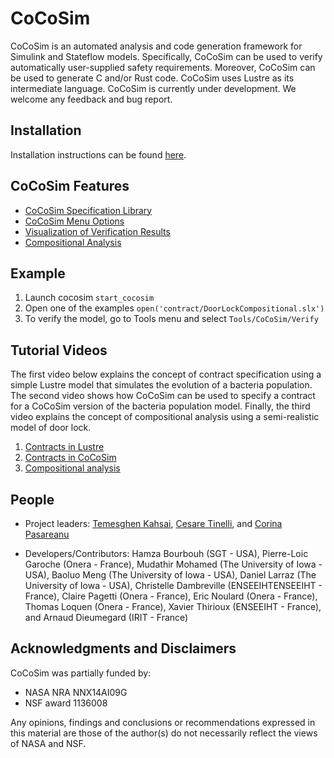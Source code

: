 
# CoCoSim

CoCoSim is an automated analysis and code generation framework for
Simulink and Stateflow models. Specifically, CoCoSim can be used to
verify automatically user-supplied safety requirements. Moreover,
CoCoSim can be used to generate C and/or Rust code. CoCoSim uses
Lustre as its intermediate language. CoCoSim is currently under
development. We welcome any feedback and bug report.

## Installation

Installation instructions can be found [here](https://github.com/coco-team/cocoSim2/blob/master/doc/installation.md).

## CoCoSim Features

+ [CoCoSim Specification Library](https://github.com/coco-team/cocoSim2/blob/master/doc/specificationLibrary.md)
+ [CoCoSim Menu Options](https://github.com/coco-team/cocoSim2/blob/master/doc/menu.md)
+ [Visualization of Verification Results](https://github.com/coco-team/cocoSim2/blob/master/doc/verificationVisualization.md)
+ [Compositional Analysis](https://github.com/coco-team/cocoSim2/blob/master/doc/compositionalAnalysis.md)

## Example

1. Launch cocosim `start_cocosim`
2. Open one of the examples ```open('contract/DoorLockCompositional.slx')```
3. To verify the model, go to Tools menu and select ```Tools/CoCoSim/Verify```

## Tutorial Videos

The first video below explains the concept of contract specification using a simple Lustre model that simulates the evolution of a bacteria population. The second video shows how CoCoSim can be used to specify a contract for a CoCoSim version of the bacteria population model. Finally, the third video explains the concept of compositional analysis using a semi-realistic model of door lock.

1. [Contracts in Lustre](http://milner.cs.uiowa.edu/cocosim/1_contracts_kind2.mp4)
2. [Contracts in CoCoSim](http://milner.cs.uiowa.edu/cocosim/2_contracts_simulink.mp4)
3. [Compositional analysis](http://milner.cs.uiowa.edu/cocosim/3_compositional_analysis.mp4)

## People

* Project leaders: [Temesghen Kahsai](http://www.lememta.info/),
  [Cesare Tinelli](http://homepage.cs.uiowa.edu/~tinelli/), and
  [Corina Pasareanu](https://ti.arc.nasa.gov/profile/pcorina/)

* Developers/Contributors: Hamza Bourbouh (SGT - USA), Pierre-Loic Garoche (Onera - France),
  Mudathir Mohamed (The University of Iowa - USA), Baoluo Meng (The University of Iowa - USA),
  Daniel Larraz (The University of Iowa - USA), Christelle Dambreville (ENSEEIHTENSEEIHT - France),
  Claire Pagetti (Onera - France), Eric Noulard (Onera - France), Thomas Loquen (Onera - France),
  Xavier Thirioux (ENSEEIHT - France), and Arnaud Dieumegard (IRIT - France)


## Acknowledgments and Disclaimers

CoCoSim was partially funded by:

   * NASA NRA NNX14AI09G
   * NSF award 1136008

Any opinions, findings and conclusions or recommendations expressed in
this material are those of the author(s) do not necessarily
reflect the views of NASA and NSF.
